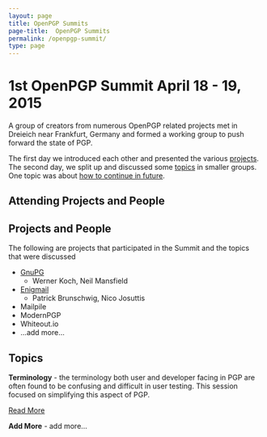 ```yaml
---
layout: page
title: OpenPGP Summits
page-title:  OpenPGP Summits
permalink: /openpgp-summit/
type: page
---
```


# 1st OpenPGP Summit April 18 - 19, 2015

A group of creators from numerous OpenPGP related projects met in Dreieich near Frankfurt, Germany
and formed a working group to push forward the state of PGP.

The first day we introduced each other and presented the various [projects](#projects-amd-people).
The second day, we split up and discussed some [topics](#topics) in smaller groups.
One topic was about [how to continue in future](./future.md).
       

## Attending Projects and People



## Projects and People

The following are projects that participated in the Summit and the topics that were discussed

- [GnuPG](https://www.gnupg.org/)
  - Werner Koch, Neil Mansfield
- [Enigmail](https://enigmail.net/home/index.php)
  - Patrick Brunschwig, Nico Josuttis  
- Mailpile
- ModernPGP
- Whiteout.io
- ...add more...


## Topics

**Terminology** - the terminology both user and developer facing in PGP are often found to be confusing and difficult in user testing. This session focused on simplifying this aspect of PGP.

[Read More](https://github.com/ModernPGP/terminology)

**Add More** - add more...
